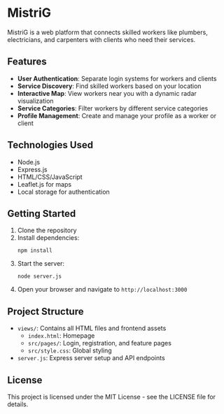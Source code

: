 # MistriG

MistriG is a web platform that connects skilled workers like plumbers, electricians, and carpenters with clients who need their services.

## Features

- **User Authentication**: Separate login systems for workers and clients
- **Service Discovery**: Find skilled workers based on your location
- **Interactive Map**: View workers near you with a dynamic radar visualization
- **Service Categories**: Filter workers by different service categories
- **Profile Management**: Create and manage your profile as a worker or client

## Technologies Used

- Node.js
- Express.js
- HTML/CSS/JavaScript
- Leaflet.js for maps
- Local storage for authentication

## Getting Started

1. Clone the repository
2. Install dependencies:
   ```
   npm install
   ```
3. Start the server:
   ```
   node server.js
   ```
4. Open your browser and navigate to `http://localhost:3000`

## Project Structure

- `views/`: Contains all HTML files and frontend assets
  - `index.html`: Homepage
  - `src/pages/`: Login, registration, and feature pages
  - `src/style.css`: Global styling
- `server.js`: Express server setup and API endpoints

## License

This project is licensed under the MIT License - see the LICENSE file for details. 